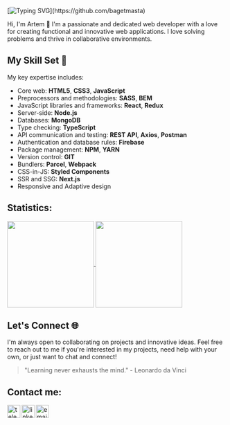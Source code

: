 [![Typing SVG](https://readme-typing-svg.demolab.com?font=Monaco&pause=1000&color=333333&background=30FFA300&width=435&lines=Welcome+to+my+world+of+code!)](https://github.com/bagetmasta)

Hi, I'm Artem 👋 I'm a passionate and dedicated web developer with a love for creating functional and innovative web applications. I love solving problems and thrive in collaborative environments.

## My Skill Set 🔧

My key expertise includes:

- Core web: **HTML5**, **CSS3**, **JavaScript**
- Preprocessors and methodologies: **SASS**, **BEM**
- JavaScript libraries and frameworks: **React**, **Redux**
- Server-side: **Node.js**
- Databases: **MongoDB**
- Type checking: **TypeScript**
- API communication and testing: **REST API**, **Axios**, **Postman**
- Authentication and database rules: **Firebase**
- Package management: **NPM**, **YARN** 
- Version control: **GIT**
- Bundlers: **Parcel**, **Webpack**
- CSS-in-JS: **Styled Components**
- SSR and SSG: **Next.js**
- Responsive and Adaptive design

## Statistics:

<a href="https://github.com/bagetmasta">
  <img height=200 align="center" src="https://github-readme-stats.vercel.app/api?username=bagetmasta&show_icons=true&theme=dark" />
</a>
<a href="https://github.com/bagetmasta">
  <img height=200 align="center" src="https://streak-stats.demolab.com?user=bagetmasta&theme=dark" />
</a>

## Let's Connect 🌐

I'm always open to collaborating on projects and innovative ideas. Feel free to reach out to me if you're interested in my projects, need help with your own, or just want to chat and connect!

> "Learning never exhausts the mind." - Leonardo da Vinci

## Contact me:
[<img align="left" alt="telegram" width="30px" src="https://cdn-icons-png.flaticon.com/512/2111/2111646.png" />](https://t.me/baget_masta)
[<img align="left" alt="linkedIn" width="30px" src="https://cdn-icons-png.flaticon.com/512/174/174857.png" />](https://www.linkedin.com/in/artem-bahmet/)
[<img align="left" alt="email" width="30px" src="https://i.ibb.co/0Mr1ZMr/gmail.png" />](mailto:baget.masta@gmail.com)

